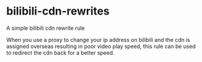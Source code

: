 # bilibili-cdn-rewrites
A simple bilibili cdn rewrite rule

When you use a proxy to change your ip address on bilibili and the cdn is assigned overseas resulting in poor video play speed, this rule can be used to redirect the cdn back for a better speed.

